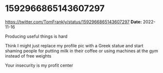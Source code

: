 # 1592966865143607297
https://twitter.com/TomFrankly/status/1592966865143607297
**Date:** 2022-11-16

Producing useful things is hard

Think I might just replace my profile pic with a Greek statue and start shaming people for putting milk in their coffee or using machines at the gym instead of free weights

Your insecurity is my profit center
